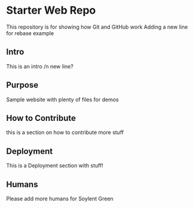 # Starter Web Repo

This repository is for showing how Git and GitHub work
Adding a new line for rebase example

## Intro
This is an intro
/n new line?

## Purpose

Sample website with plenty of files for demos

## How to Contribute
this is a section on how to contribute
more stuff


## Deployment
This is a Deployment section with stuff!

## Humans
Please add more humans for Soylent Green